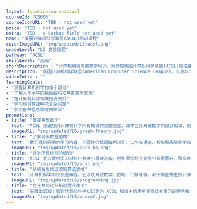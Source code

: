 ```yaml
---
layout: locationcoursedetail
courseId: "CS606"
courseIconURL: "TBD - not used yet"
price: "TBD - not used yet"
extra: "TBD - a backup field not used yet"
name: "美国计算机科学联盟(ACSL)培训课程"
coverImageURL: "img/updated/L5/acsl.png"
gradeLevel: "L5 竞技编程"
pathway: "ACSL"
skillLevel: "高级"
shortDescription : "计算机编程离散数学培训，为参加美国计算机科学联盟(ACSL)做准备"
description: "美国计算机科学联盟(American Computer Science League)，又称ACSL，是一个每年举办数次竞赛的比赛，最多由3-5名学生组成的小组在各种编程和离散数学挑战中与其他小组一决高下。我们为ACSL的4个组别都提供培训：小学组、教室组、初中组和高中组。"
videoIntro : ""
learningGoals:
- "掌握计算机科学的每个部分"
- "了解大学水平的数据结构和离散数学原理"
- "在计算机科学领域抢占先机"
- "学习如何快速解决复杂问题"
- "参加各种信息学竞赛培训"
promotions:
- title: "掌握离散数学"
  text: "ACSL 测试您对计算机科学所有知识的掌握程度，其中包括离散数学的部分知识，例如图论。与标准的 K-12 数学相比，离散数学将是一个全新的计算世界。"
  imageURL: "img/updated/L5/graph-theory.jpg"
- title: "了解高级数据结构"
  text: "我们提供实用的学习内容，巩固你的数据结构知识，让你在课堂、初级和高级水平的竞争中发挥最佳水平。"
  imageURL: "img/updated/L5/apcs-bg.png"
- title: "针对所有级别的培训"
  text: "ACSL 官方提供学习材料供参赛小组做准备，但如果您想在竞争中获得晋升，那么你需要一位知识渊博、能力出众的教师来指导你进行高效地练习。"
  imageURL: "img/updated/L5/acsl.png"
- title: "从编程思维过渡到算法思维"
  text: "计算机科学不仅仅是编程。它涉及离散数学、数制、代数等等。对于那些想主修计算机科学的人来说，参加 ACSL 培训将为您提供一个良好的开端。"
  imageURL: "img/updated/L5/programming.jpg"
- title: "在比赛前进行培训提升水平"
  text: "实践出真知！培训计算机科学知识是为 ACSL 和相关信息学竞赛做准备的最佳且唯一的方法。"
  imageURL: "img/updated/L5/usaco2.jpg"
---
```

